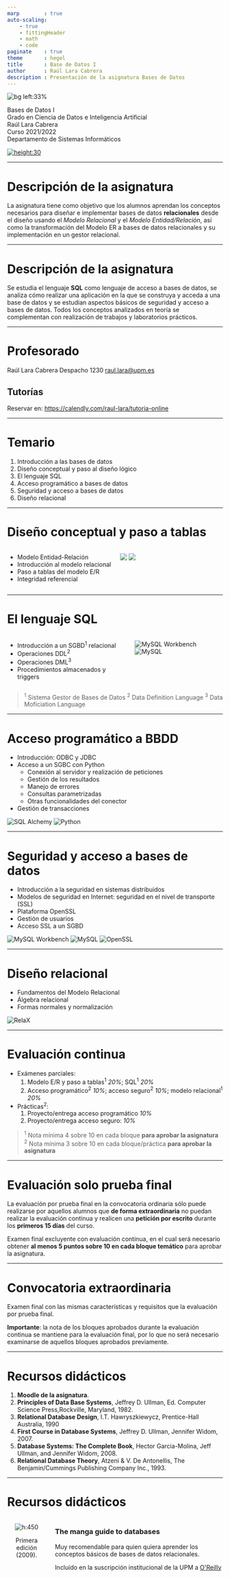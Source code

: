 ```yaml
---
marp        : true
auto-scaling:
    - true
    - fittingHeader
    - math
    - code
paginate    : true
theme       : hegel
title       : Base de Datos I
author      : Raúl Lara Cabrera
description : Presentación de la asignatura Bases de Datos
---
```

<style>

   .cite-author {
      text-align        : right;
   }
   .cite-author:after {
      color             : orangered;
      font-size         : 125%;
      /* font-style        : italic; */
      font-weight       : bold;
      font-family       : Cambria, Cochin, Georgia, Times, 'Times New Roman', serif;
      padding-right     : 130px;
   }
   .cite-author[data-text]:after {
      content           : " - "attr(data-text) " - ";
   }

   .cite-author p {
      padding-bottom : 40px
   }

</style>

<!-- _class: titlepage -->
![bg left:33%](https://upload.wikimedia.org/wikipedia/commons/9/91/Cabinet_Asile.jpg)

<div class="title">Bases de Datos I</div>
<div class="subtitle">Grado en Ciencia de Datos e Inteligencia Artificial</div>
<div class="author">Raúl Lara Cabrera</div>
<div class="date">Curso 2021/2022</div>
<div class="organization">Departamento de Sistemas Informáticos</div>

[![height:30](https://img.shields.io/badge/License-CC%20BY--NC--SA%204.0-informational.svg)](https://creativecommons.org/licenses/by-nc-sa/4.0/)

---

# Descripción de la asignatura

La asignatura tiene como objetivo que los alumnos aprendan los conceptos necesarios para diseñar e implementar bases de datos **relacionales** desde el diseño usando el *Modelo Relacional* y el *Modelo Entidad/Relación*, así como la transformación del Modelo ER a bases de datos relacionales y su implementación en un gestor relacional.

---

# Descripción de la asignatura

Se estudia el lenguaje **SQL** como lenguaje de acceso a bases de datos, se analiza cómo realizar una aplicación en la que se construya y acceda a una base de datos y se estudian aspectos básicos de seguridad y acceso a bases de datos. Todos los conceptos analizados en teoría se complementan con realización de trabajos y laboratorios prácticos.

---

# Profesorado

Raúl Lara Cabrera
Despacho 1230
raul.lara@upm.es

## Tutorías

Reservar en: <https://calendly.com/raul-lara/tutoria-online>

---

# Temario

1. Introducción a las bases de datos
2. Diseño conceptual y paso al diseño lógico
3. El lenguaje SQL
4. Acceso programático a bases de datos
5. Seguridad y acceso a bases de datos
6. Diseño relacional

---

# Diseño conceptual y paso a tablas

<div class="columns">
<div>

- Modelo Entidad-Relación
- Introducción al modelo relacional
- Paso a tablas del modelo E/R
- Integridad referencial

</div>
<div>

![](img/mysql_workbench.png)
![](img/diagrams.png)

</div>
</div>

---

# El lenguaje SQL

<div class="columns">
<div>

- Introducción a un SGBD<sup>1</sup> relacional
- Operaciones DDL<sup>2</sup>
- Operaciones DML<sup>3</sup>
- Procedimientos almacenados y triggers

</div>
<div>

![MySQL Workbench](img/mysql_workbench.png)
![MySQL](img/mysql.png)

</div>
</div>

> <sup>1</sup> Sistema Gestor de Bases de Datos
> <sup>2</sup> Data Definition Language
> <sup>3</sup> Data Moficiation Language

---

# Acceso programático a BBDD

- Introducción: ODBC y JDBC
- Acceso a un SGBC con Python
  - Conexión al servidor y realización de peticiones
  - Gestión de los resultados
  - Manejo de errores
  - Consultas parametrizadas
  - Otras funcionalidades del conector
- Gestión de transacciones

![SQL Alchemy](https://www.sqlalchemy.org/img/sqla_logo.png) ![Python](https://www.python.org/static/img/python-logo.png)

---

# Seguridad y acceso a bases de datos

- Introducción a la seguridad en sistemas distribuidos
- Modelos de seguridad en Internet: seguridad en el nivel de transporte (SSL)
- Plataforma OpenSSL
- Gestión de usuarios
- Acceso SSL a un SGBD

![MySQL Workbench](img/mysql_workbench.png) ![MySQL](img/mysql.png) ![OpenSSL](img/openssl.png)

---

# Diseño relacional

- Fundamentos del Modelo Relacional
- Álgebra relacional
- Formas normales y normalización

![RelaX](img/relax.png)

---

# Evaluación continua

- Exámenes parciales:
  1. Modelo E/R y paso a tablas<sup>1</sup> *20%*; SQL<sup>1</sup> *20%*
  2. Acceso programático<sup>2</sup> *10%*; acceso seguro<sup>2</sup> *10%*; modelo relacional<sup>1</sup> *20%*
- Prácticas<sup>2</sup>:
  1. Proyecto/entrega acceso programático *10%*
  2. Proyecto/entrega acceso seguro: *10%*

> <sup>1</sup> Nota mínima 4 sobre 10 en cada bloque **para aprobar la asignatura**
> <sup>2</sup> Nota mínima 3 sobre 10 en cada bloque/práctica **para aprobar la asignatura**

---

# Evaluación solo prueba final

La evaluación por prueba final en la convocatoria ordinaria sólo puede realizarse por aquellos alumnos que **de forma extraordinaria** no puedan realizar la evaluación continua y realicen una **petición por escrito** durante los **primeros 15 días** del curso.

Examen final excluyente con evaluación continua, en el cual será necesario obtener **al menos 5 puntos sobre 10 en cada bloque temático** para aprobar la asignatura.

---

# Convocatoria extraordinaria

Examen final con las mismas características y requisitos que la evaluación por prueba final.

**Importante**: la nota de los bloques aprobados durante la evaluación continua se mantiene para la evaluación final, por lo que no será necesario examinarse de aquellos bloques aprobados previamente.

---

# Recursos didácticos

1. **Moodle de la asignatura**.
2. **Principles of Data Base Systems**, Jeffrey D. Ullman, Ed. Computer Science Press,Rockville, Maryland, 1982.
3. **Relational Database Design**, I.T. Hawryszkiewycz, Prentice-Hall Australia, 1990
4. **First Course in Database Systems**, Jeffrey D. Ullman, Jennifer Widom, 2007.
5. **Database Systems: The Complete Book**, Hector Garcia-Molina, Jeff Ullman, and Jennifer Widom, 2008.
6. **Relational Database Theory**, Atzeni & V. De Antonellis, The Benjamin/Cummings Publishing Company Inc., 1993.

---
# Recursos didácticos

<div class="columns">
<div>

<center>

![h:450](https://images-na.ssl-images-amazon.com/images/I/910tnSEJ9sL.jpg)

<figcaption align="center">
Primera edición (2009).
</figcaption>

</center>

</div>
<div>

### The manga guide to databases

Muy recomendable para quien quiera aprender los conceptos básicos de bases de datos relacionales.

Incluído en la suscripción institucional de la UPM a [O'Reilly](https://www.amazon.com/gp/product/0198245971/ref=ox_sc_act_image_2?smid=A1ZZFT5FULY4LN&psc=1)

</div>
</div>
